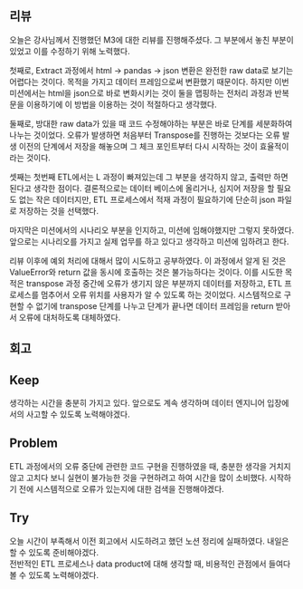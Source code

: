 ## 리뷰

오늘은 강사님께서 진행했던 M3에 대한 리뷰를 진행해주셨다. 그 부분에서 놓친 부분이 있었고 이를 수정하기 위해 노력했다.

첫째로, Extract 과정에서 html -> pandas -> json	변환은 완전한 raw data로 보기는 어렵다는 것이다. 목적을 가지고 데이터 프레임으로써 변환했기 때문이다. 하지만 이번 미션에서는 html을 json으로 바로 변화시키는 것이 둘을 맵핑하는 전처리 과정과 반복문을 이용하기에 이 방법을 이용하는 것이 적절하다고 생각했다.

둘째로, 방대한 raw data가 있을 때 코드 수정해야하는 부분은 바로 단계를 세분화하여 나누는 것이었다. 오류가 발생하면 처음부터 Transpose를 진행하는 것보다는 오류 발생 이전의 단계에서 저장을 해놓으며 그 체크 포인트부터 다시 시작하는 것이 효율적이라는 것이다.

셋째는 첫번째 ETL에서는 L 과정이 빠져있는데 그 부분을 생각하지 않고, 출력만 하면 된다고 생각한 점이다. 결론적으로는 데이터 베이스에 올리거나, 심지어 저장을 할 필요도 없는 작은 데이터지만, ETL 프로세스에서 적재 과정이 필요하기에 단순히 json 파일로 저장하는 것을 선택했다.

마지막은 미션에서의 시나리오 부분을 인지하고, 미션에 임해야했지만 그렇지 못하였다. 앞으로는 시나리오를 가지고 실제 업무를 하고 있다고 생각하고 미션에 임하려고 한다.

리뷰 이후에 예외 처리에 대해서 많이 시도하고 공부하였다. 이 과정에서 알게 된 것은 ValueError와 return 값을 동시에 호출하는 것은 불가능하다는 것이다. 이를 시도한 목적은 transpose 과정 중간에 오류가 생기지 않은 부분까지 데이터를 저장하고, ETL 프로세스를 멈추어서 오류 위치를 사용자가 알 수 있도록 하는 것이었다. 시스템적으로 구현할 수 없기에 transpose 단계를 나누고 단계가 끝나면 데이터 프레임을 return 받아서 오류에 대처하도록 대체하였다.

## 회고
## Keep
생각하는 시간을 충분히 가지고 있다. 앞으로도 계속 생각하며 데이터 엔지니어 입장에서의 사고할 수 있도록 노력해야겠다.

## Problem
ETL 과정에서의 오류 중단에 관련한 코드 구현을 진행하였을 때, 충분한 생각을 거치지 않고 고치다 보니 실현이 불가능한 것을 구현하려고 하여 시간을 많이 소비했다. 시작하기 전에 시스템적으로 오류가 있는지에 대한 검색을 진행해야겠다.

## Try
오늘 시간이 부족해서 이전 회고에서 시도하려고 했던 노션 정리에 실패하였다. 내일은 할 수 있도록 준비해야겠다.</br>
전반적인 ETL 프로세스나 data product에 대해 생각할 때, 비용적인 관점에서 들여다볼 수 있도록 노력해야겠다.